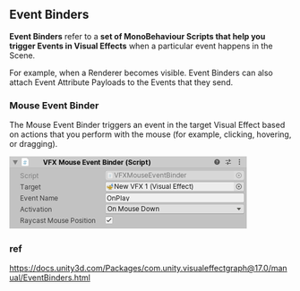 ## Event Binders
**Event Binders** refer to a **set of MonoBehaviour Scripts that help you trigger Events in Visual Effects** when a particular event happens in the Scene. 

 For example, when a Renderer becomes visible. Event Binders can also attach Event Attribute Payloads to the Events that they send.


 ### Mouse Event Binder

 The Mouse Event Binder triggers an event in the target Visual Effect based on actions that you perform with the mouse (for example, clicking, hovering, or dragging).


 ![](./img/EventBinders-Mouse.png)

 


### ref
https://docs.unity3d.com/Packages/com.unity.visualeffectgraph@17.0/manual/EventBinders.html


